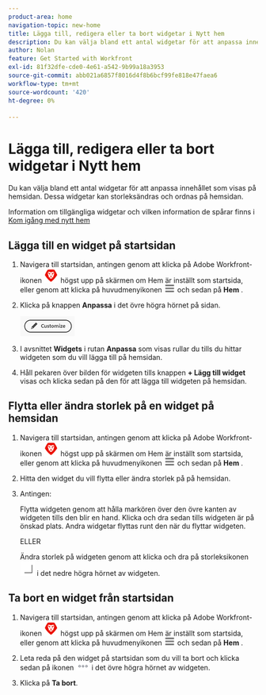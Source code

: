 ```yaml
---
product-area: home
navigation-topic: new-home
title: Lägga till, redigera eller ta bort widgetar i Nytt hem
description: Du kan välja bland ett antal widgetar för att anpassa innehållet som visas på hemsidan. Dessa widgetar kan storleksändras och ordnas på hemsidan.
author: Nolan
feature: Get Started with Workfront
exl-id: 81f32dfe-cde0-4e61-a542-9b99a18a3953
source-git-commit: abb021a6857f8016d4f8b6bcf99fe818e47faea6
workflow-type: tm+mt
source-wordcount: '420'
ht-degree: 0%

---
```


# Lägga till, redigera eller ta bort widgetar i Nytt hem

Du kan välja bland ett antal widgetar för att anpassa innehållet som visas på hemsidan. Dessa widgetar kan storleksändras och ordnas på hemsidan.

Information om tillgängliga widgetar och vilken information de spårar finns i [Kom igång med nytt hem](/help/quicksilver/workfront-basics/using-home/new-home/get-started-with-new-home.md)

## Lägga till en widget på startsidan

1. Navigera till startsidan, antingen genom att klicka på Adobe Workfront-ikonen ![Adobe Workfront-ikonen](../new-home/assets/home-icon-30x29.png) högst upp på skärmen om Hem är inställt som startsida, eller genom att klicka på huvudmenyikonen ![Huvudmenyikon](../new-home/assets/main-menu-icon-left-nav.png) och sedan på **Hem** .

1. Klicka på knappen **Anpassa** i det övre högra hörnet på sidan.

   ![Knappen Anpassa](../new-home/assets/customize-button.png)

1. I avsnittet **Widgets** i rutan **Anpassa** som visas rullar du tills du hittar widgeten som du vill lägga till på hemsidan.

1. Håll pekaren över bilden för widgeten tills knappen **+ Lägg till widget** visas och klicka sedan på den för att lägga till widgeten på hemsidan.

## Flytta eller ändra storlek på en widget på hemsidan

1. Navigera till startsidan, antingen genom att klicka på Adobe Workfront-ikonen ![Adobe Workfront-ikonen](../new-home/assets/home-icon-30x29.png) högst upp på skärmen om Hem är inställt som startsida, eller genom att klicka på huvudmenyikonen ![Huvudmenyikon](../new-home/assets/main-menu-icon-left-nav.png) och sedan på **Hem** .

1. Hitta den widget du vill flytta eller ändra storlek på på hemsidan.

1. Antingen:

   Flytta widgeten genom att hålla markören över den övre kanten av widgeten tills den blir en hand. Klicka och dra sedan tills widgeten är på önskad plats. Andra widgetar flyttas runt den när du flyttar widgeten.

   ELLER

   Ändra storlek på widgeten genom att klicka och dra på storleksikonen ![Ändra storlek ](../new-home/assets/resize-icon.png) i det nedre högra hörnet av widgeten.

## Ta bort en widget från startsidan

1. Navigera till startsidan, antingen genom att klicka på Adobe Workfront-ikonen ![Adobe Workfront-ikonen](../new-home/assets/home-icon-30x29.png) högst upp på skärmen om Hem är inställt som startsida, eller genom att klicka på huvudmenyikonen ![Huvudmenyikon](../new-home/assets/main-menu-icon-left-nav.png) och sedan på **Hem** .

1. Leta reda på den widget på startsidan som du vill ta bort och klicka sedan på ikonen ![Mer ikon](../new-home/assets/more-icon.png) i det övre högra hörnet av widgeten.

1. Klicka på **Ta bort**.
